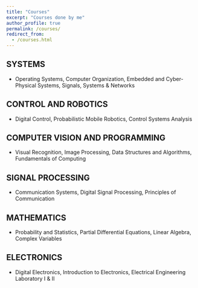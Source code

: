 ```yaml
---
title: "Courses"
excerpt: "Courses done by me"
author_profile: true
permalink: /courses/
redirect_from:
  - /courses.html
---
```

## SYSTEMS
* Operating Systems, Computer Organization, Embedded and Cyber-Physical Systems, Signals, Systems & Networks

## CONTROL AND ROBOTICS
* Digital Control, Probabilistic Mobile Robotics, Control Systems Analysis

## COMPUTER VISION AND PROGRAMMING
* Visual Recognition, Image Processing, Data Structures and Algorithms, Fundamentals of Computing

## SIGNAL PROCESSING
* Communication Systems, Digital Signal Processing, Principles of Communication

## MATHEMATICS
* Probability and Statistics, Partial Differential Equations, Linear Algebra, Complex Variables

## ELECTRONICS
* Digital Electronics, Introduction to Electronics, Electrical Engineering Laboratory I & II